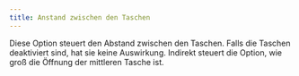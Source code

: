 ```yaml
---
title: Anstand zwischen den Taschen
---
```


Diese Option steuert den Abstand zwischen den Taschen. Falls die Taschen deaktiviert sind, hat sie keine Auswirkung. Indirekt steuert die Option, wie groß die Öffnung der mittleren Tasche ist.
